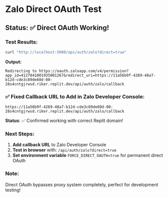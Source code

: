 # Zalo Direct OAuth Test

## Status: ✅ Direct OAuth Working!

### Test Results:
```bash
curl "http://localhost:5000/api/auth/zalo?direct=true"
```

**Output:**
```
Redirecting to https://oauth.zaloapp.com/v4/permission?app_id=4127841001935001267&redirect_uri=https://11a56b9f-4269-48a7-b12d-cde3c89de60d-00-28s4cntgjrwsd.riker.replit.dev/api/auth/zalo/callback
```

### ✅ Fixed Callback URL to Add in Zalo Developer Console:
```
https://11a56b9f-4269-48a7-b12d-cde3c89de60d-00-28s4cntgjrwsd.riker.replit.dev/api/auth/zalo/callback
```

**Status**: ✅ Confirmed working with correct Replit domain!

### Next Steps:
1. **Add callback URL** to Zalo Developer Console  
2. **Test in browser** with: `/api/auth/zalo?direct=true`
3. **Set environment variable** `FORCE_DIRECT_OAUTH=true` for permanent direct OAuth

### Note:
Direct OAuth bypasses proxy system completely, perfect for development testing!
